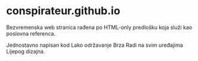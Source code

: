 # conspirateur.github.io


Bezvremenska web stranica rađena po HTML-only predlošku koja služi kao poslovna referenca.

Jednostavno napisan kod
Lako održavanje
Brza
Radi na svim uređajima
Lijepog dizajna.
